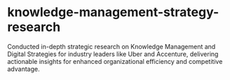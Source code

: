# knowledge-management-strategy-research
Conducted in-depth strategic research on Knowledge Management and Digital Strategies for industry leaders like Uber and Accenture, delivering actionable insights for enhanced organizational efficiency and competitive advantage.
